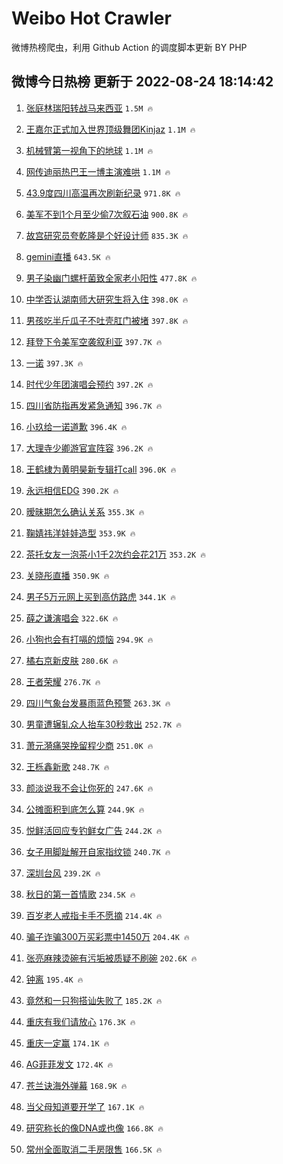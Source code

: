 # Weibo Hot Crawler 



微博热榜爬虫，利用 Github Action 的调度脚本更新 BY PHP 


## 微博今日热榜 更新于 2022-08-24 18:14:42 
1. [张庭林瑞阳转战马来西亚](https://s.weibo.com/weibo?q=%23%E5%BC%A0%E5%BA%AD%E6%9E%97%E7%91%9E%E9%98%B3%E8%BD%AC%E6%88%98%E9%A9%AC%E6%9D%A5%E8%A5%BF%E4%BA%9A%23&Refer=top) `1.5M 🔥` 

1. [王嘉尔正式加入世界顶级舞团Kinjaz](https://s.weibo.com/weibo?q=%23%E7%8E%8B%E5%98%89%E5%B0%94%E6%AD%A3%E5%BC%8F%E5%8A%A0%E5%85%A5%E4%B8%96%E7%95%8C%E9%A1%B6%E7%BA%A7%E8%88%9E%E5%9B%A2Kinjaz%23&Refer=top) `1.1M 🔥` 

1. [机械臂第一视角下的地球](https://s.weibo.com/weibo?q=%23%E6%9C%BA%E6%A2%B0%E8%87%82%E7%AC%AC%E4%B8%80%E8%A7%86%E8%A7%92%E4%B8%8B%E7%9A%84%E5%9C%B0%E7%90%83%23&Refer=top) `1.1M 🔥` 

1. [网传迪丽热巴王一博主演难哄](https://s.weibo.com/weibo?q=%23%E7%BD%91%E4%BC%A0%E8%BF%AA%E4%B8%BD%E7%83%AD%E5%B7%B4%E7%8E%8B%E4%B8%80%E5%8D%9A%E4%B8%BB%E6%BC%94%E9%9A%BE%E5%93%84%23&Refer=top) `1.1M 🔥` 

1. [43.9度四川高温再次刷新纪录](https://s.weibo.com/weibo?q=%2343.9%E5%BA%A6%E5%9B%9B%E5%B7%9D%E9%AB%98%E6%B8%A9%E5%86%8D%E6%AC%A1%E5%88%B7%E6%96%B0%E7%BA%AA%E5%BD%95%23&Refer=top) `971.8K 🔥` 

1. [美军不到1个月至少偷7次叙石油](https://s.weibo.com/weibo?q=%23%E7%BE%8E%E5%86%9B%E4%B8%8D%E5%88%B01%E4%B8%AA%E6%9C%88%E8%87%B3%E5%B0%91%E5%81%B77%E6%AC%A1%E5%8F%99%E7%9F%B3%E6%B2%B9%23&Refer=top) `900.8K 🔥` 

1. [故宫研究员夸乾隆是个好设计师](https://s.weibo.com/weibo?q=%23%E6%95%85%E5%AE%AB%E7%A0%94%E7%A9%B6%E5%91%98%E5%A4%B8%E4%B9%BE%E9%9A%86%E6%98%AF%E4%B8%AA%E5%A5%BD%E8%AE%BE%E8%AE%A1%E5%B8%88%23&Refer=top) `835.3K 🔥` 

1. [gemini直播](https://s.weibo.com/weibo?q=%23gemini%E7%9B%B4%E6%92%AD%23&Refer=top) `643.5K 🔥` 

1. [男子染幽门螺杆菌致全家老小阳性](https://s.weibo.com/weibo?q=%23%E7%94%B7%E5%AD%90%E6%9F%93%E5%B9%BD%E9%97%A8%E8%9E%BA%E6%9D%86%E8%8F%8C%E8%87%B4%E5%85%A8%E5%AE%B6%E8%80%81%E5%B0%8F%E9%98%B3%E6%80%A7%23&Refer=top) `477.8K 🔥` 

1. [中学否认湖南师大研究生将入住](https://s.weibo.com/weibo?q=%23%E4%B8%AD%E5%AD%A6%E5%90%A6%E8%AE%A4%E6%B9%96%E5%8D%97%E5%B8%88%E5%A4%A7%E7%A0%94%E7%A9%B6%E7%94%9F%E5%B0%86%E5%85%A5%E4%BD%8F%23&Refer=top) `398.0K 🔥` 

1. [男孩吃半斤瓜子不吐壳肛门被堵](https://s.weibo.com/weibo?q=%23%E7%94%B7%E5%AD%A9%E5%90%83%E5%8D%8A%E6%96%A4%E7%93%9C%E5%AD%90%E4%B8%8D%E5%90%90%E5%A3%B3%E8%82%9B%E9%97%A8%E8%A2%AB%E5%A0%B5%23&Refer=top) `397.8K 🔥` 

1. [拜登下令美军空袭叙利亚](https://s.weibo.com/weibo?q=%23%E6%8B%9C%E7%99%BB%E4%B8%8B%E4%BB%A4%E7%BE%8E%E5%86%9B%E7%A9%BA%E8%A2%AD%E5%8F%99%E5%88%A9%E4%BA%9A%23&Refer=top) `397.7K 🔥` 

1. [一诺](https://s.weibo.com/weibo?q=%E4%B8%80%E8%AF%BA&Refer=top) `397.3K 🔥` 

1. [时代少年团演唱会预约](https://s.weibo.com/weibo?q=%23%E6%97%B6%E4%BB%A3%E5%B0%91%E5%B9%B4%E5%9B%A2%E6%BC%94%E5%94%B1%E4%BC%9A%E9%A2%84%E7%BA%A6%23&Refer=top) `397.2K 🔥` 

1. [四川省防指再发紧急通知](https://s.weibo.com/weibo?q=%23%E5%9B%9B%E5%B7%9D%E7%9C%81%E9%98%B2%E6%8C%87%E5%86%8D%E5%8F%91%E7%B4%A7%E6%80%A5%E9%80%9A%E7%9F%A5%23&Refer=top) `396.7K 🔥` 

1. [小玖给一诺道歉](https://s.weibo.com/weibo?q=%23%E5%B0%8F%E7%8E%96%E7%BB%99%E4%B8%80%E8%AF%BA%E9%81%93%E6%AD%89%23&Refer=top) `396.4K 🔥` 

1. [大理寺少卿游官宣阵容](https://s.weibo.com/weibo?q=%23%E5%A4%A7%E7%90%86%E5%AF%BA%E5%B0%91%E5%8D%BF%E6%B8%B8%E5%AE%98%E5%AE%A3%E9%98%B5%E5%AE%B9%23&Refer=top) `396.2K 🔥` 

1. [王鹤棣为黄明昊新专辑打call](https://s.weibo.com/weibo?q=%23%E7%8E%8B%E9%B9%A4%E6%A3%A3%E4%B8%BA%E9%BB%84%E6%98%8E%E6%98%8A%E6%96%B0%E4%B8%93%E8%BE%91%E6%89%93call%23&Refer=top) `396.0K 🔥` 

1. [永远相信EDG](https://s.weibo.com/weibo?q=%23%E6%B0%B8%E8%BF%9C%E7%9B%B8%E4%BF%A1EDG%23&Refer=top) `390.2K 🔥` 

1. [暧昧期怎么确认关系](https://s.weibo.com/weibo?q=%23%E6%9A%A7%E6%98%A7%E6%9C%9F%E6%80%8E%E4%B9%88%E7%A1%AE%E8%AE%A4%E5%85%B3%E7%B3%BB%23&Refer=top) `355.3K 🔥` 

1. [鞠婧祎洋娃娃造型](https://s.weibo.com/weibo?q=%23%E9%9E%A0%E5%A9%A7%E7%A5%8E%E6%B4%8B%E5%A8%83%E5%A8%83%E9%80%A0%E5%9E%8B%23&Refer=top) `353.9K 🔥` 

1. [茶托女友一泡茶小1千2次约会花21万](https://s.weibo.com/weibo?q=%23%E8%8C%B6%E6%89%98%E5%A5%B3%E5%8F%8B%E4%B8%80%E6%B3%A1%E8%8C%B6%E5%B0%8F1%E5%8D%832%E6%AC%A1%E7%BA%A6%E4%BC%9A%E8%8A%B121%E4%B8%87%23&Refer=top) `353.2K 🔥` 

1. [关晓彤直播](https://s.weibo.com/weibo?q=%23%E5%85%B3%E6%99%93%E5%BD%A4%E7%9B%B4%E6%92%AD%23&Refer=top) `350.9K 🔥` 

1. [男子5万元网上买到高仿路虎](https://s.weibo.com/weibo?q=%23%E7%94%B7%E5%AD%905%E4%B8%87%E5%85%83%E7%BD%91%E4%B8%8A%E4%B9%B0%E5%88%B0%E9%AB%98%E4%BB%BF%E8%B7%AF%E8%99%8E%23&Refer=top) `344.1K 🔥` 

1. [薛之谦演唱会](https://s.weibo.com/weibo?q=%E8%96%9B%E4%B9%8B%E8%B0%A6%E6%BC%94%E5%94%B1%E4%BC%9A&Refer=top) `322.6K 🔥` 

1. [小狗也会有打嗝的烦恼](https://s.weibo.com/weibo?q=%23%E5%B0%8F%E7%8B%97%E4%B9%9F%E4%BC%9A%E6%9C%89%E6%89%93%E5%97%9D%E7%9A%84%E7%83%A6%E6%81%BC%23&Refer=top) `294.9K 🔥` 

1. [橘右京新皮肤](https://s.weibo.com/weibo?q=%23%E6%A9%98%E5%8F%B3%E4%BA%AC%E6%96%B0%E7%9A%AE%E8%82%A4%23&Refer=top) `280.6K 🔥` 

1. [王者荣耀](https://s.weibo.com/weibo?q=%E7%8E%8B%E8%80%85%E8%8D%A3%E8%80%80&Refer=top) `276.7K 🔥` 

1. [四川气象台发暴雨蓝色预警](https://s.weibo.com/weibo?q=%23%E5%9B%9B%E5%B7%9D%E6%B0%94%E8%B1%A1%E5%8F%B0%E5%8F%91%E6%9A%B4%E9%9B%A8%E8%93%9D%E8%89%B2%E9%A2%84%E8%AD%A6%23&Refer=top) `263.3K 🔥` 

1. [男童遭辗轧众人抬车30秒救出](https://s.weibo.com/weibo?q=%23%E7%94%B7%E7%AB%A5%E9%81%AD%E8%BE%97%E8%BD%A7%E4%BC%97%E4%BA%BA%E6%8A%AC%E8%BD%A630%E7%A7%92%E6%95%91%E5%87%BA%23&Refer=top) `252.7K 🔥` 

1. [萧元漪痛哭挽留程少商](https://s.weibo.com/weibo?q=%23%E8%90%A7%E5%85%83%E6%BC%AA%E7%97%9B%E5%93%AD%E6%8C%BD%E7%95%99%E7%A8%8B%E5%B0%91%E5%95%86%23&Refer=top) `251.0K 🔥` 

1. [王栎鑫新歌](https://s.weibo.com/weibo?q=%E7%8E%8B%E6%A0%8E%E9%91%AB%E6%96%B0%E6%AD%8C&Refer=top) `248.7K 🔥` 

1. [颜淡说我不会让你死的](https://s.weibo.com/weibo?q=%23%E9%A2%9C%E6%B7%A1%E8%AF%B4%E6%88%91%E4%B8%8D%E4%BC%9A%E8%AE%A9%E4%BD%A0%E6%AD%BB%E7%9A%84%23&Refer=top) `247.6K 🔥` 

1. [公摊面积到底怎么算](https://s.weibo.com/weibo?q=%23%E5%85%AC%E6%91%8A%E9%9D%A2%E7%A7%AF%E5%88%B0%E5%BA%95%E6%80%8E%E4%B9%88%E7%AE%97%23&Refer=top) `244.9K 🔥` 

1. [悦鲜活回应专钓鲜女广告](https://s.weibo.com/weibo?q=%23%E6%82%A6%E9%B2%9C%E6%B4%BB%E5%9B%9E%E5%BA%94%E4%B8%93%E9%92%93%E9%B2%9C%E5%A5%B3%E5%B9%BF%E5%91%8A%23&Refer=top) `244.2K 🔥` 

1. [女子用脚趾解开自家指纹锁](https://s.weibo.com/weibo?q=%23%E5%A5%B3%E5%AD%90%E7%94%A8%E8%84%9A%E8%B6%BE%E8%A7%A3%E5%BC%80%E8%87%AA%E5%AE%B6%E6%8C%87%E7%BA%B9%E9%94%81%23&Refer=top) `240.7K 🔥` 

1. [深圳台风](https://s.weibo.com/weibo?q=%23%E6%B7%B1%E5%9C%B3%E5%8F%B0%E9%A3%8E%23&Refer=top) `239.2K 🔥` 

1. [秋日的第一首情歌](https://s.weibo.com/weibo?q=%23%E7%A7%8B%E6%97%A5%E7%9A%84%E7%AC%AC%E4%B8%80%E9%A6%96%E6%83%85%E6%AD%8C%23&Refer=top) `234.5K 🔥` 

1. [百岁老人戒指卡手不愿摘](https://s.weibo.com/weibo?q=%23%E7%99%BE%E5%B2%81%E8%80%81%E4%BA%BA%E6%88%92%E6%8C%87%E5%8D%A1%E6%89%8B%E4%B8%8D%E6%84%BF%E6%91%98%23&Refer=top) `214.4K 🔥` 

1. [骗子诈骗300万买彩票中1450万](https://s.weibo.com/weibo?q=%23%E9%AA%97%E5%AD%90%E8%AF%88%E9%AA%97300%E4%B8%87%E4%B9%B0%E5%BD%A9%E7%A5%A8%E4%B8%AD1450%E4%B8%87%23&Refer=top) `204.4K 🔥` 

1. [张亮麻辣烫碗有污垢被质疑不刷碗](https://s.weibo.com/weibo?q=%23%E5%BC%A0%E4%BA%AE%E9%BA%BB%E8%BE%A3%E7%83%AB%E7%A2%97%E6%9C%89%E6%B1%A1%E5%9E%A2%E8%A2%AB%E8%B4%A8%E7%96%91%E4%B8%8D%E5%88%B7%E7%A2%97%23&Refer=top) `202.6K 🔥` 

1. [钟离](https://s.weibo.com/weibo?q=%23%E9%92%9F%E7%A6%BB%23&Refer=top) `195.4K 🔥` 

1. [竟然和一只狗搭讪失败了](https://s.weibo.com/weibo?q=%23%E7%AB%9F%E7%84%B6%E5%92%8C%E4%B8%80%E5%8F%AA%E7%8B%97%E6%90%AD%E8%AE%AA%E5%A4%B1%E8%B4%A5%E4%BA%86%23&Refer=top) `185.2K 🔥` 

1. [重庆有我们请放心](https://s.weibo.com/weibo?q=%23%E9%87%8D%E5%BA%86%E6%9C%89%E6%88%91%E4%BB%AC%E8%AF%B7%E6%94%BE%E5%BF%83%23&Refer=top) `176.3K 🔥` 

1. [重庆一定赢](https://s.weibo.com/weibo?q=%23%E9%87%8D%E5%BA%86%E4%B8%80%E5%AE%9A%E8%B5%A2%23&Refer=top) `174.1K 🔥` 

1. [AG菲菲发文](https://s.weibo.com/weibo?q=%23AG%E8%8F%B2%E8%8F%B2%E5%8F%91%E6%96%87%23&Refer=top) `172.4K 🔥` 

1. [苍兰诀海外弹幕](https://s.weibo.com/weibo?q=%23%E8%8B%8D%E5%85%B0%E8%AF%80%E6%B5%B7%E5%A4%96%E5%BC%B9%E5%B9%95%23&Refer=top) `168.9K 🔥` 

1. [当父母知道要开学了](https://s.weibo.com/weibo?q=%23%E5%BD%93%E7%88%B6%E6%AF%8D%E7%9F%A5%E9%81%93%E8%A6%81%E5%BC%80%E5%AD%A6%E4%BA%86%23&Refer=top) `167.1K 🔥` 

1. [研究称长的像DNA或也像](https://s.weibo.com/weibo?q=%23%E7%A0%94%E7%A9%B6%E7%A7%B0%E9%95%BF%E7%9A%84%E5%83%8FDNA%E6%88%96%E4%B9%9F%E5%83%8F%23&Refer=top) `166.8K 🔥` 

1. [常州全面取消二手房限售](https://s.weibo.com/weibo?q=%23%E5%B8%B8%E5%B7%9E%E5%85%A8%E9%9D%A2%E5%8F%96%E6%B6%88%E4%BA%8C%E6%89%8B%E6%88%BF%E9%99%90%E5%94%AE%23&Refer=top) `166.5K 🔥` 

